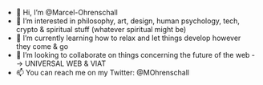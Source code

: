 - 👋 Hi, I’m @Marcel-Ohrenschall
- 👀 I’m interested in philosophy, art, design, human psychology, tech, crypto & spiritual stuff (whatever spiritual might be)
- 🌱 I’m currently learning how to relax and let things develop however they come & go
- 💞️ I’m looking to collaborate on things concerning the future of the web --> UNIVERSAL WEB & VIAT
- 📫 You can reach me on my Twitter: @MOhrenschall

<!---
Marcel-Ohrenschall/Marcel-Ohrenschall is a ✨ special ✨ repository because its `README.md` (this file) appears on your GitHub profile.
You can click the Preview link to take a look at your changes.
--->
